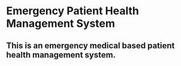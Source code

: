 # Emergency Patient Health Management System
## This is an emergency medical based patient health management system.
